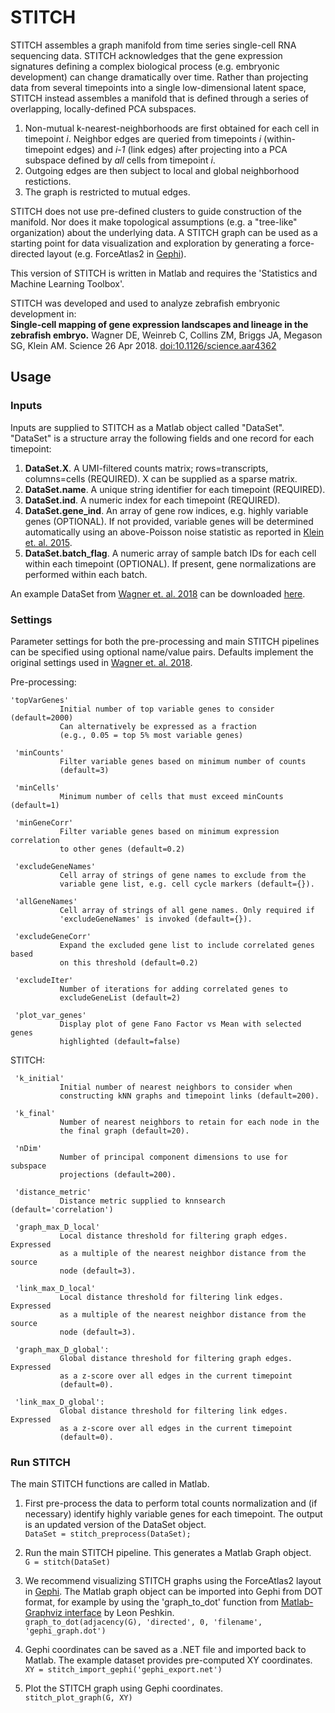 STITCH
=========

STITCH assembles a graph manifold from time series single-cell RNA sequencing data.  STITCH acknowledges that the gene expression signatures defining a complex biological process (e.g. embryonic development) can change dramatically over time.  Rather than projecting data from several timepoints into a single low-dimensional latent space, STITCH instead assembles a manifold that is defined through a series of overlapping, locally-defined PCA subspaces.

1. Non-mutual k-nearest-neighborhoods are first obtained for each cell in timepoint _i_. Neighbor edges are queried from timepoints _i_ (within-timepoint edges) and _i-1_ (link edges) after projecting into a PCA subspace defined by _all_ cells from timepoint _i_.  
2. Outgoing edges are then subject to local and global neighborhood restictions.
3. The graph is restricted to mutual edges.

STITCH does not use pre-defined clusters to guide construction of the manifold.  Nor does it make topological assumptions (e.g. a "tree-like" organization) about the underlying data.  A STITCH graph can be used as a starting point for data visualization and exploration by generating a force-directed layout (e.g. ForceAtlas2 in [Gephi](https://gephi.org/)).

This version of STITCH is written in Matlab and requires the 'Statistics and Machine Learning Toolbox'.

STITCH was developed and used to analyze zebrafish embryonic development in:  
**Single-cell mapping of gene expression landscapes and lineage in the zebrafish embryo.**  Wagner DE, Weinreb C, Collins ZM, Briggs JA, Megason SG, Klein AM. Science 26 Apr 2018. [doi:10.1126/science.aar4362](http://science.sciencemag.org/content/early/2018/04/25/science.aar4362)


## Usage ##

### Inputs ###
Inputs are supplied to STITCH as a Matlab object called "DataSet".  "DataSet" is a structure array the following fields and one record for each timepoint:
1. **DataSet.X**. A UMI-filtered counts matrix; rows=transcripts, columns=cells (REQUIRED).  X can be supplied as a sparse matrix. 
2. **DataSet.name**. A unique string identifier for each timepoint (REQUIRED).
3. **DataSet.ind**.  A numeric index for each timepoint (REQUIRED).
4. **DataSet.gene_ind**.  An array of gene row indices, e.g. highly variable genes (OPTIONAL). If not provided, variable genes will be determined automatically using an above-Poisson noise statistic as reported in [Klein et. al. 2015](https://doi.org/10.1016/j.cell.2015.04.044).
5. **DataSet.batch_flag**. A numeric array of sample batch IDs for each cell within each timepoint (OPTIONAL). If present, gene normalizations are performed within each batch.

An example DataSet from [Wagner et. al. 2018](http://science.sciencemag.org/content/early/2018/04/25/science.aar4362) can be downloaded [here](https://kleintools.hms.harvard.edu/paper_websites/wagner_zebrafish_timecourse2018/WagnerScience2018.mat).


### Settings ###
Parameter settings for both the pre-processing and main STITCH pipelines can be specified using optional name/value pairs.  Defaults implement the original settings used in [Wagner et. al. 2018](http://science.sciencemag.org/content/early/2018/04/25/science.aar4362).

Pre-processing:  

```
'topVarGenes'
           Initial number of top variable genes to consider (default=2000)
           Can alternatively be expressed as a fraction 
           (e.g., 0.05 = top 5% most variable genes)

 'minCounts'
           Filter variable genes based on minimum number of counts
           (default=3)

 'minCells'
           Minimum number of cells that must exceed minCounts (default=1)

 'minGeneCorr'
           Filter variable genes based on minimum expression correlation
           to other genes (default=0.2)

 'excludeGeneNames'
           Cell array of strings of gene names to exclude from the 
           variable gene list, e.g. cell cycle markers (default={}).

 'allGeneNames'
           Cell array of strings of all gene names. Only required if 
           'excludeGeneNames' is invoked (default={}).
           
 'excludeGeneCorr'
           Expand the excluded gene list to include correlated genes based
           on this threshold (default=0.2)

 'excludeIter'
           Number of iterations for adding correlated genes to 
           excludeGeneList (default=2)

 'plot_var_genes'
           Display plot of gene Fano Factor vs Mean with selected genes
           highlighted (default=false)
```

STITCH:  

```
 'k_initial'
           Initial number of nearest neighbors to consider when
           constructing kNN graphs and timepoint links (default=200).

 'k_final'
           Number of nearest neighbors to retain for each node in the
           the final graph (default=20).

 'nDim'
           Number of principal component dimensions to use for subspace
           projections (default=200).

 'distance_metric'
           Distance metric supplied to knnsearch (default='correlation') 

 'graph_max_D_local'
           Local distance threshold for filtering graph edges. Expressed 
           as a multiple of the nearest neighbor distance from the source 
           node (default=3).

 'link_max_D_local'
           Local distance threshold for filtering link edges. Expressed 
           as a multiple of the nearest neighbor distance from the source 
           node (default=3).

 'graph_max_D_global':
           Global distance threshold for filtering graph edges. Expressed 
           as a z-score over all edges in the current timepoint 
           (default=0).
           
 'link_max_D_global':
           Global distance threshold for filtering link edges. Expressed 
           as a z-score over all edges in the current timepoint 
           (default=0).
```


### Run STITCH ###

The main STITCH functions are called in Matlab.

1. First pre-process the data to perform total counts normalization and (if necessary) identify highly variable genes for each timepoint.  The output is an updated version of the DataSet object.  
  ```DataSet = stitch_preprocess(DataSet);```

2. Run the main STITCH pipeline.  This generates a Matlab Graph object.  
  ```G = stitch(DataSet)```

3. We recommend visualizing STITCH graphs using the ForceAtlas2 layout in [Gephi](https://gephi.org/). The Matlab graph object can be imported into Gephi from DOT format, for example by using the 'graph_to_dot' function from [Matlab-Graphviz interface](https://www.mathworks.com/matlabcentral/fileexchange/4518-matlab-graphviz-interface) by Leon Peshkin.  
  ```graph_to_dot(adjacency(G), 'directed', 0, 'filename', 'gephi_graph.dot')```

4. Gephi coordinates can be saved as a .NET file and imported back to Matlab.  The example dataset provides pre-computed XY coordinates.  
  ```XY = stitch_import_gephi('gephi_export.net')```

5. Plot the STITCH graph using Gephi coordinates.    
  ```stitch_plot_graph(G, XY)```












